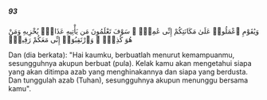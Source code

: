 ##### 93

<span class="ayah">وَيَٰقَوْمِ ٱعْمَلُوا۟ عَلَىٰ مَكَانَتِكُمْ إِنِّى عَٰمِلٌۭ ۖ سَوْفَ تَعْلَمُونَ مَن يَأْتِيهِ عَذَابٌۭ يُخْزِيهِ وَمَنْ هُوَ كَٰذِبٌۭ ۖ وَٱرْتَقِبُوٓا۟ إِنِّى مَعَكُمْ رَقِيبٌۭ</span>

<span class="ayah_translation">Dan (dia berkata): "Hai kaumku, berbuatlah menurut kemampuanmu, sesungguhnya akupun berbuat (pula). Kelak kamu akan mengetahui siapa yang akan ditimpa azab yang menghinakannya dan siapa yang berdusta. Dan tunggulah azab (Tuhan), sesungguhnya akupun menunggu bersama kamu".</span>
